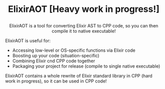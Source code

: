 <h1><p align="center">ElixirAOT [Heavy work in progress!]</p></h1>
<p align="center">ElixirAOT is a tool for converting Elixir AST to CPP code, so you can then compile it to native executable!</p>

ElixirAOT is useful for:
* Accessing low-level or OS-specific functions via Elixir code
* Boosting up your code (situation-specific)
* Combining Elixir cnd CPP code together
* Packaging your project for release (compile to single native executable)

ElixirAOT contains a whole rewrite of Elixir standard library in CPP (hard work in progress), so it can be used in CPP code!
